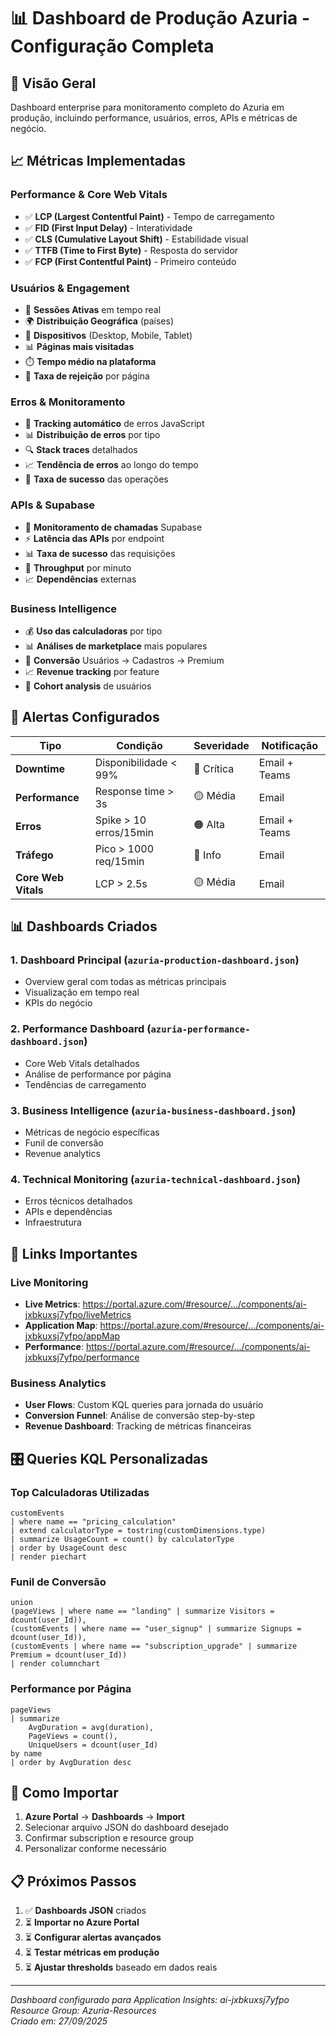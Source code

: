 # 📊 Dashboard de Produção Azuria - Configuração Completa

## 🎯 Visão Geral
Dashboard enterprise para monitoramento completo do Azuria em produção, incluindo performance, usuários, erros, APIs e métricas de negócio.

## 📈 Métricas Implementadas

### **Performance & Core Web Vitals**
- ✅ **LCP (Largest Contentful Paint)** - Tempo de carregamento
- ✅ **FID (First Input Delay)** - Interatividade
- ✅ **CLS (Cumulative Layout Shift)** - Estabilidade visual
- ✅ **TTFB (Time to First Byte)** - Resposta do servidor
- ✅ **FCP (First Contentful Paint)** - Primeiro conteúdo

### **Usuários & Engagement**
- 👤 **Sessões Ativas** em tempo real
- 🌍 **Distribuição Geográfica** (países)
- 📱 **Dispositivos** (Desktop, Mobile, Tablet)
- 📊 **Páginas mais visitadas**
- ⏱️ **Tempo médio na plataforma**
- 🔄 **Taxa de rejeição** por página

### **Erros & Monitoramento**
- 🚨 **Tracking automático** de erros JavaScript
- 📊 **Distribuição de erros** por tipo
- 🔍 **Stack traces** detalhados
- 📈 **Tendência de erros** ao longo do tempo
- 🎯 **Taxa de sucesso** das operações

### **APIs & Supabase**
- 🔗 **Monitoramento de chamadas** Supabase
- ⚡ **Latência das APIs** por endpoint
- 📊 **Taxa de sucesso** das requisições
- 🔄 **Throughput** por minuto
- 📈 **Dependências** externas

### **Business Intelligence**
- 💰 **Uso das calculadoras** por tipo
- 📊 **Análises de marketplace** mais populares
- 🎯 **Conversão** Usuários → Cadastros → Premium
- 📈 **Revenue tracking** por feature
- 👥 **Cohort analysis** de usuários

## 🚨 Alertas Configurados

| Tipo | Condição | Severidade | Notificação |
|------|----------|------------|-------------|
| **Downtime** | Disponibilidade < 99% | 🔴 Crítica | Email + Teams |
| **Performance** | Response time > 3s | 🟡 Média | Email |
| **Erros** | Spike > 10 erros/15min | 🟠 Alta | Email + Teams |
| **Tráfego** | Pico > 1000 req/15min | 🔵 Info | Email |
| **Core Web Vitals** | LCP > 2.5s | 🟡 Média | Email |

## 📊 Dashboards Criados

### 1. **Dashboard Principal** (`azuria-production-dashboard.json`)
- Overview geral com todas as métricas principais
- Visualização em tempo real
- KPIs do negócio

### 2. **Performance Dashboard** (`azuria-performance-dashboard.json`)
- Core Web Vitals detalhados
- Análise de performance por página
- Tendências de carregamento

### 3. **Business Intelligence** (`azuria-business-dashboard.json`)
- Métricas de negócio específicas
- Funil de conversão
- Revenue analytics

### 4. **Technical Monitoring** (`azuria-technical-dashboard.json`)
- Erros técnicos detalhados
- APIs e dependências
- Infraestrutura

## 🔗 Links Importantes

### **Live Monitoring**
- **Live Metrics**: https://portal.azure.com/#resource/.../components/ai-jxbkuxsj7yfpo/liveMetrics
- **Application Map**: https://portal.azure.com/#resource/.../components/ai-jxbkuxsj7yfpo/appMap
- **Performance**: https://portal.azure.com/#resource/.../components/ai-jxbkuxsj7yfpo/performance

### **Business Analytics**
- **User Flows**: Custom KQL queries para jornada do usuário
- **Conversion Funnel**: Análise de conversão step-by-step
- **Revenue Dashboard**: Tracking de métricas financeiras

## 🎛️ Queries KQL Personalizadas

### **Top Calculadoras Utilizadas**
```kql
customEvents
| where name == "pricing_calculation"
| extend calculatorType = tostring(customDimensions.type)
| summarize UsageCount = count() by calculatorType
| order by UsageCount desc
| render piechart
```

### **Funil de Conversão**
```kql
union 
(pageViews | where name == "landing" | summarize Visitors = dcount(user_Id)),
(customEvents | where name == "user_signup" | summarize Signups = dcount(user_Id)),
(customEvents | where name == "subscription_upgrade" | summarize Premium = dcount(user_Id))
| render columnchart
```

### **Performance por Página**
```kql
pageViews
| summarize 
    AvgDuration = avg(duration),
    PageViews = count(),
    UniqueUsers = dcount(user_Id)
by name
| order by AvgDuration desc
```

## 🚀 Como Importar

1. **Azure Portal** → **Dashboards** → **Import**
2. Selecionar arquivo JSON do dashboard desejado
3. Confirmar subscription e resource group
4. Personalizar conforme necessário

## 📋 Próximos Passos

1. ✅ **Dashboards JSON** criados
2. ⏳ **Importar no Azure Portal**
3. ⏳ **Configurar alertas avançados**
4. ⏳ **Testar métricas em produção**
5. ⏳ **Ajustar thresholds** baseado em dados reais

---

*Dashboard configurado para Application Insights: ai-jxbkuxsj7yfpo*  
*Resource Group: Azuria-Resources*  
*Criado em: 27/09/2025*